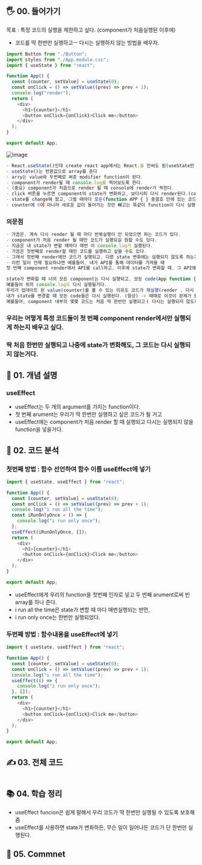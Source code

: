 ## 🖐 00. 들어가기
목표 : 특정 코드의 실행을 제한하고 싶다. (component가 처음실행된 이후에)
- 코드를 딱 한번만 실행하고ㅡ 다시는 실행하지 않는 방법을 배우자.
```js
import Button from "./Button";
import styles from "./App.module.css";
import { useState } from "react";

function App() {
  const [counter, setValue] = useState(0);
  const onClick = () => setValue((prev) => prev + 1);
  console.log("render");
  return (
    <div>
      <h1>{counter}</h1>
      <button onClick={onClick}>Click me</button>
    </div>
  );
}

export default App;
```
![image](https://user-images.githubusercontent.com/86208370/177203506-1e16ba90-cd72-4d3d-9226-9b10929f9c94.png)

```js
- React.useState()인데 create react app에서는 React.를 안써도 됨(useState만 import 해줌)
- useState()는 반환값으로 array를 준다
- arry는 value와 두번째로 써준 modifier function이 된다.
- component가 render될 때 console.log를 찍어보도록 한다.
- (중요) component가 처음으로 render 될 때 console에 render가 찍힌다.
- click 버튼을 누르면 component의 state가 변화하고, 보다시피 다시 render된다.(consol에 찍힌다)
- state를 change해 왔고, 그럴 때마다 모든(function APP { } 중괄호 안에 있는 코드) 것이 다시 실행되었다(render)
- counter에 0이 아니라 새로운 값이 들어가는 것만 뺴고는 똑같이 function이 다시 실행 된다.
```
### 의문점
```js
- 가끔은, 계속 다시 render 될 때 마다 반복실행이 안 되었으면 하는 코드가 있다.
- component가 처음 render 될 때만 코드가 실행되길 원할 수도 있다.
- 지금은 내 state가 변할 때마다 매번 이 console.log가 실행된다.
- 가끔은 첫번째로 render할 때만 코드를 실행하고 싶을 수도 있다. 
- 그래서 첫번째 render에만 코드가 실행되고, 다른 state 변화에는 실행되지 않도록 하는거다.
- 이런 일이 언제 필요하냐면 예를들어, 내가 API를 통해 데이터를 가져올 때 
첫 번째 component render에서 API를 call하고, 이후에 state가 변화할 때, 그 API에서 데이터를 또 다시 가져오고 싶지 않을 거다.

```
```js
state가 변화할 때 너의 모든 component는 다시 실행되고, 모든 code(App function {} 중괄호 안에 있는 코드)들도 다시 실행될거다.
예를들어 위의 console.log도 다시 실행될거다.
우리가 업데이트 된 value(counter)를 볼 수 있는 이유도 코드가 재실행(render , 다시 읽혀짐) 때문이다.
내가 state를 변경할 때 모든 code들은 다시 실행된다. (항상) -> 때때로 이것이 문제가 된다
예를들어, component 내부의 몇몇 코드는 처음 딱 한번만 실행되고ㅓ 다시는 실행되지 않도록 하고 싶을 수 있다.
```
### 우리는 어떻게 특정 코드들이 첫 번째 component render에서만 실행되게 하는지 배우고 싶다.
### 딱 처음 한번만 실행되고 나중에 state가 변화해도, 그 코드는 다시 실행되지 않는거다.

## 📌 01. 개념 설명
### useEffect 
- useEffect는 두 개의 argument를 가지는 function이다.
- 첫 번째 arument는 우리가 딱 한번만 실행하고 싶은 코드가 될 거고
- useEffect에는 component가 처음 render 할 때 실행되고 다시는 실행되지 않을 function을 넣을거다.

## 🍳 02. 코드 분석
### 첫번째 방법 : 함수 선언하여 함수 이름 useEffect에 넣기
```js
import { useState, useEffect } from "react";

function App() {
  const [counter, setValue] = useState(0);
  const onClick = () => setValue((prev) => prev + 1);
  console.log("i run all the time");
  const iRunOnlyOnce = () => {
    console.log("i run only once");
  };
  useEffect(iRunOnlyOnce, []);
  return (
    <div>
      <h1>{counter}</h1>
      <button onClick={onClick}>Click me</button>
    </div>
  );
}

export default App;
```
- useEffect에게 우리의 function을 첫번째 인자로 넣고 두 번째 arument로써 빈 array를 하나 준다.
- i run all the time은 state가 변할 때 마다 매번실행되는 반먼,
- i run only once는 한번만 실행되었다.

### 두번째 방법 : 함수내용을 useEffect에 넣기
```js
import { useState, useEffect } from "react";

function App() {
  const [counter, setValue] = useState(0);
  const onClick = () => setValue((prev) => prev + 1);
  console.log("i run all the time");
  useEffect(() => {
    console.log("i run only once");
  }, []);
  return (
    <div>
      <h1>{counter}</h1>
      <button onClick={onClick}>Click me</button>
    </div>
  );
}

export default App;
```
## ✍ 03. 전체 코드
```js

```
## 📚 04. 학습 정리
- useEffect funcion은 쉽게 말해서 우리 코드가 딱 한번만 실행될 수 있도록 보호해줌
- useEffect를 사용하면 state가 변화하든, 무슨 일이 일어나든 코드가 단 한번만 실행된다.
## 🤔 05. Commnet 
